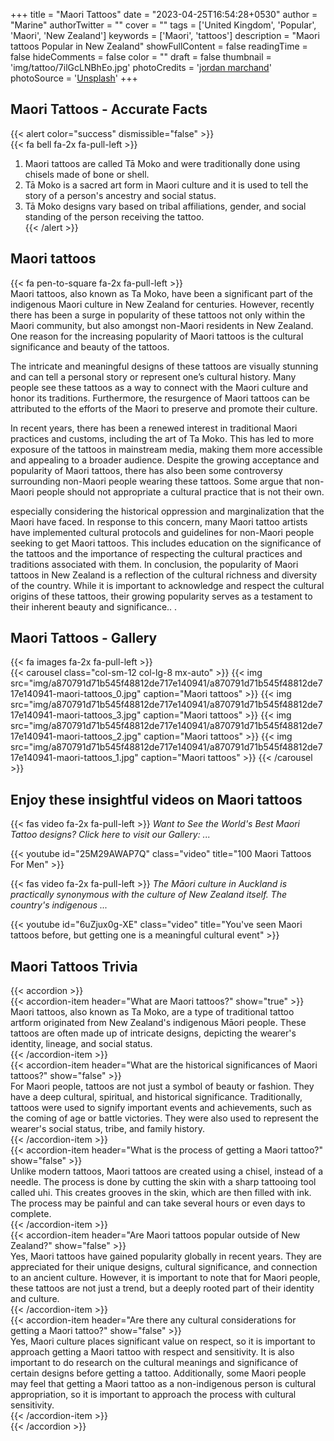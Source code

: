 +++
title = "Maori Tattoos"
date = "2023-04-25T16:54:28+0530"
author = "Marine"
authorTwitter = ""
cover = ""
tags = ['United Kingdom', 'Popular', 'Maori', 'New Zealand']
keywords = ['Maori', 'tattoos']
description = "Maori tattoos Popular in New Zealand"
showFullContent = false
readingTime = false
hideComments = false
color = ""
draft = false
thumbnail = 'img/tattoo/7ilGcLNBhEo.jpg'
photoCredits = '<a href="https://unsplash.com/@jordanmarchand">jordan marchand</a>'
photoSource = '<a href="https://unsplash.com/photos/7ilGcLNBhEo">Unsplash</a>'
+++
## Maori Tattoos - Accurate Facts 
{{< alert color="success" dismissible="false" >}}  
{{< fa bell fa-2x fa-pull-left >}}  <br> 
1. Maori tattoos are called Tā Moko and were traditionally done using chisels made of bone or shell.  
1. Tā Moko is a sacred art form in Maori culture and it is used to tell the story of a person's ancestry and social status.  
1. Tā Moko designs vary based on tribal affiliations, gender, and social standing of the person receiving the tattoo.  
{{< /alert >}}  
## Maori tattoos  
  
{{< fa pen-to-square fa-2x fa-pull-left >}}  
Maori tattoos, also known as Ta Moko, have been a significant part of the indigenous Maori culture in New Zealand for centuries. However, recently there has been a surge in popularity of these tattoos not only within the Maori community, but also amongst non-Maori residents in New Zealand.  One reason for the increasing popularity of Maori tattoos is the cultural significance and beauty of the tattoos. 

 The intricate and meaningful designs of these tattoos are visually stunning and can tell a personal story or represent one’s cultural history. Many people see these tattoos as a way to connect with the Maori culture and honor its traditions.  Furthermore, the resurgence of Maori tattoos can be attributed to the efforts of the Maori to preserve and promote their culture. 

 In recent years, there has been a renewed interest in traditional Maori practices and customs, including the art of Ta Moko. This has led to more exposure of the tattoos in mainstream media, making them more accessible and appealing to a broader audience.  Despite the growing acceptance and popularity of Maori tattoos, there has also been some controversy surrounding non-Maori people wearing these tattoos. Some argue that non-Maori people should not appropriate a cultural practice that is not their own. 

  especially considering the historical oppression and marginalization that the Maori have faced.  In response to this concern, many Maori tattoo artists have implemented cultural protocols and guidelines for non-Maori people seeking to get Maori tattoos. This includes education on the significance of the tattoos and the importance of respecting the cultural practices and traditions associated with them.  In conclusion, the popularity of Maori tattoos in New Zealand is a reflection of the cultural richness and diversity of the country. While it is important to acknowledge and respect the cultural origins of these tattoos, their growing popularity serves as a testament to their inherent beauty and significance.. .   
## Maori Tattoos - Gallery   
{{< fa images fa-2x fa-pull-left >}}   
{{< carousel class="col-sm-12                        col-lg-8 mx-auto" >}} 
{{< img src="img/a870791d71b545f48812de717e140941/a870791d71b545f48812de717e140941-maori-tattoos_0.jpg"                             caption="Maori tattoos"                                 >}} 
{{< img src="img/a870791d71b545f48812de717e140941/a870791d71b545f48812de717e140941-maori-tattoos_3.jpg"                             caption="Maori tattoos"                                 >}} 
{{< img src="img/a870791d71b545f48812de717e140941/a870791d71b545f48812de717e140941-maori-tattoos_2.jpg"                             caption="Maori tattoos"                                 >}} 
{{< img src="img/a870791d71b545f48812de717e140941/a870791d71b545f48812de717e140941-maori-tattoos_1.jpg"                             caption="Maori tattoos"                                 >}} 
{{< /carousel >}}  
## Enjoy these insightful videos on Maori tattoos  
   
  {{< fas video fa-2x fa-pull-left >}}
  *Want to See the World's Best Maori Tattoo designs? Click here to visit our Gallery: ...* 

{{< youtube id="25M29AWAP7Q" class="video" title="100 Maori Tattoos For Men" >}}
   
  {{< fas video fa-2x fa-pull-left >}}
  *The Māori culture in Auckland is practically synonymous with the culture of New Zealand itself. The country's indigenous ...* 

{{< youtube id="6uZjux0g-XE" class="video" title="You&#39;ve seen Maori tattoos before, but getting one is a meaningful cultural event" >}}
## Maori Tattoos Trivia   
{{< accordion >}}  
  {{< accordion-item header="What are Maori tattoos?" show="true" >}}  
    Maori tattoos, also known as Ta Moko, are a type of traditional tattoo artform originated from New Zealand's indigenous Māori people. These tattoos are often made up of intricate designs, depicting the wearer's identity, lineage, and social status.  
  {{< /accordion-item >}}  
  {{< accordion-item header="What are the historical significances of Maori tattoos?" show="false" >}}  
    For Maori people, tattoos are not just a symbol of beauty or fashion. They have a deep cultural, spiritual, and historical significance. Traditionally, tattoos were used to signify important events and achievements, such as the coming of age or battle victories. They were also used to represent the wearer's social status, tribe, and family history.  
  {{< /accordion-item >}}  
  {{< accordion-item header="What is the process of getting a Maori tattoo?" show="false" >}}  
    Unlike modern tattoos, Maori tattoos are created using a chisel, instead of a needle. The process is done by cutting the skin with a sharp tattooing tool called uhi. This creates grooves in the skin, which are then filled with ink. The process may be painful and can take several hours or even days to complete.  
  {{< /accordion-item >}}  
  {{< accordion-item header="Are Maori tattoos popular outside of New Zealand?" show="false" >}}  
    Yes, Maori tattoos have gained popularity globally in recent years. They are appreciated for their unique designs, cultural significance, and connection to an ancient culture. However, it is important to note that for Maori people, these tattoos are not just a trend, but a deeply rooted part of their identity and culture.  
  {{< /accordion-item >}}  
  {{< accordion-item header="Are there any cultural considerations for getting a Maori tattoo?" show="false" >}}  
    Yes, Maori culture places significant value on respect, so it is important to approach getting a Maori tattoo with respect and sensitivity. It is also important to do research on the cultural meanings and significance of certain designs before getting a tattoo. Additionally, some Maori people may feel that getting a Maori tattoo as a non-indigenous person is cultural appropriation, so it is important to approach the process with cultural sensitivity.  
  {{< /accordion-item >}}  
{{< /accordion >}}  
